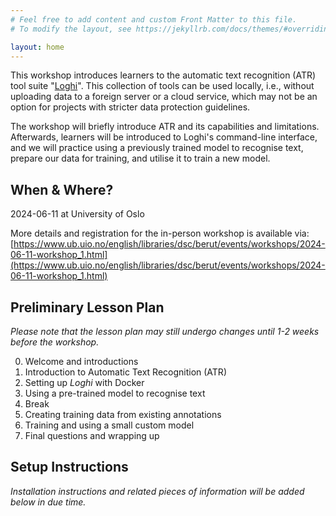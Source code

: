 ```yaml
---
# Feel free to add content and custom Front Matter to this file.
# To modify the layout, see https://jekyllrb.com/docs/themes/#overriding-theme-defaults

layout: home
---
```

This workshop introduces learners to the automatic text recognition (ATR) tool suite "[Loghi](https://github.com/knaw-huc/loghi)". This collection of tools can be used locally, i.e., without uploading data to a foreign server or a cloud service, which may not be an option for projects with stricter data protection guidelines.

The workshop will briefly introduce ATR and its capabilities and limitations. Afterwards, learners will be introduced to Loghi's command-line interface, and we will practice using a previously trained model to recognise text, prepare our data for training, and utilise it to train a new model.

## When & Where? 

2024-06-11 at University of Oslo

More details and registration for the in-person workshop is available via: [https://www.ub.uio.no/english/libraries/dsc/berut/events/workshops/2024-06-11-workshop_1.html](https://www.ub.uio.no/english/libraries/dsc/berut/events/workshops/2024-06-11-workshop_1.html)

## Preliminary Lesson Plan
_Please note that the lesson plan may still undergo changes until 1-2 weeks before the workshop._

0. Welcome and introductions
1. Introduction to Automatic Text Recognition (ATR)
2. Setting up _Loghi_ with Docker
3. Using a pre-trained model to recognise text
4. Break
5. Creating training data from existing annotations
6. Training and using a small custom model
7. Final questions and wrapping up




## Setup Instructions
_Installation instructions and related pieces of information will be added below in due time._
